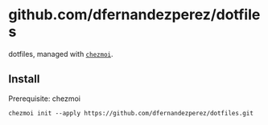 # github.com/dfernandezperez/dotfiles

dotfiles, managed with [`chezmoi`](https://github.com/twpayne/chezmoi).

## Install

Prerequisite: chezmoi

```shell
chezmoi init --apply https://github.com/dfernandezperez/dotfiles.git
```
